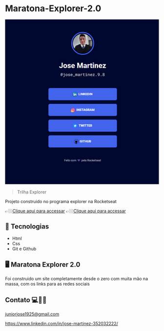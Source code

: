 # Maratona-Explorer-2.0


![preview](./maratona%20explorer%202.0.png)


> Trilha Explorer 

Projeto construido no programa explorer na Rocketseat

👉🏼[Clique aqui para accessar](https://jose26362780.github.io/Projeto-05/)
👉🏼[Clique aqui para accessar](https://projeto-05.netlify.app/)



##  🔧 Tecnologias


- Html 
- Css
- Git e Github

##  🖥️ Maratona Explorer 2.0


Foi construido um site completamente desde o zero com muita mão na massa, com os links para as redes sociais 



## Contato 💻🧑‍💻 

juniorjose1925@gmail.com


https://www.linkedin.com/in/jose-martinez-352032222/
